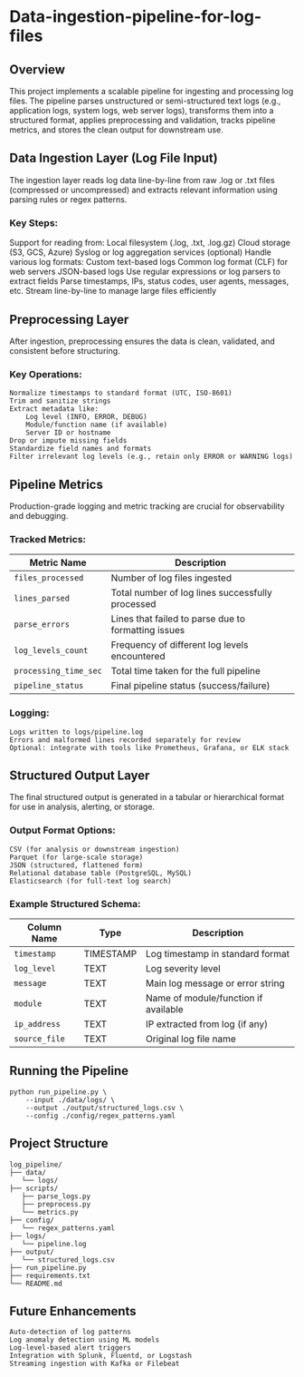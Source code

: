 # Data-ingestion-pipeline-for-log-files
## Overview
This project implements a scalable pipeline for ingesting and processing log files. The pipeline parses unstructured or semi-structured text logs (e.g., application logs, system logs, web server logs), transforms them into a structured format, applies preprocessing and validation, tracks pipeline metrics, and stores the clean output for downstream use.
## Data Ingestion Layer (Log File Input)
The ingestion layer reads log data line-by-line from raw .log or .txt files (compressed or uncompressed) and extracts relevant information using parsing rules or regex patterns.
### Key Steps:
  Support for reading from:
  Local filesystem (.log, .txt, .log.gz)
  Cloud storage (S3, GCS, Azure)
  Syslog or log aggregation services (optional)
  Handle various log formats:
  Custom text-based logs
  Common log format (CLF) for web servers
  JSON-based logs
  Use regular expressions or log parsers to extract fields
  Parse timestamps, IPs, status codes, user agents, messages, etc.
  Stream line-by-line to manage large files efficiently
## Preprocessing Layer
After ingestion, preprocessing ensures the data is clean, validated, and consistent before structuring.
### Key Operations:
	Normalize timestamps to standard format (UTC, ISO-8601)
	Trim and sanitize strings
	Extract metadata like:
		Log level (INFO, ERROR, DEBUG)
		Module/function name (if available)
		Server ID or hostname
	Drop or impute missing fields
	Standardize field names and formats
	Filter irrelevant log levels (e.g., retain only ERROR or WARNING logs)
## Pipeline Metrics
Production-grade logging and metric tracking are crucial for observability and debugging.
### Tracked Metrics:
| Metric Name           | Description                                         |
| --------------------- | --------------------------------------------------- |
| `files_processed`     | Number of log files ingested                        |
| `lines_parsed`        | Total number of log lines successfully processed    |
| `parse_errors`        | Lines that failed to parse due to formatting issues |
| `log_levels_count`    | Frequency of different log levels encountered       |
| `processing_time_sec` | Total time taken for the full pipeline              |
| `pipeline_status`     | Final pipeline status (success/failure)             |
### Logging:
	Logs written to logs/pipeline.log
	Errors and malformed lines recorded separately for review
	Optional: integrate with tools like Prometheus, Grafana, or ELK stack
## Structured Output Layer
The final structured output is generated in a tabular or hierarchical format for use in analysis, alerting, or storage.
### Output Format Options:
	CSV (for analysis or downstream ingestion)
	Parquet (for large-scale storage)
	JSON (structured, flattened form)
	Relational database table (PostgreSQL, MySQL)
	Elasticsearch (for full-text log search)
### Example Structured Schema:
| Column Name   | Type      | Description                          |
| ------------- | --------- | ------------------------------------ |
| `timestamp`   | TIMESTAMP | Log timestamp in standard format     |
| `log_level`   | TEXT      | Log severity level                   |
| `message`     | TEXT      | Main log message or error string     |
| `module`      | TEXT      | Name of module/function if available |
| `ip_address`  | TEXT      | IP extracted from log (if any)       |
| `source_file` | TEXT      | Original log file name               |
## Running the Pipeline
	python run_pipeline.py \
  		--input ./data/logs/ \
  		--output ./output/structured_logs.csv \
  		--config ./config/regex_patterns.yaml
## Project Structure
	log_pipeline/
	├── data/
   	   └── logs/
	├── scripts/
  	   ├── parse_logs.py
   	   ├── preprocess.py
   	   └── metrics.py
	├── config/
   	   └── regex_patterns.yaml
	├── logs/
   	   └── pipeline.log
	├── output/
   	   └── structured_logs.csv
	├── run_pipeline.py
	├── requirements.txt
	└── README.md
## Future Enhancements
	Auto-detection of log patterns
	Log anomaly detection using ML models
	Log-level-based alert triggers
	Integration with Splunk, Fluentd, or Logstash
	Streaming ingestion with Kafka or Filebeat



















